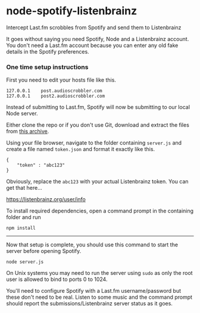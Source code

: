 # node-spotify-listenbrainz
Intercept Last.fm scrobbles from Spotify and send them to Listenbrainz

It goes without saying you need Spotify, Node and a Listenbrainz account. You don't need a Last.fm
account because you can enter any old fake details in the Spotify preferences.

### One time setup instructions

First you need to edit your hosts file like this.

```
127.0.0.1    post.audioscrobbler.com
127.0.0.1    post2.audioscrobbler.com
```

Instead of submitting to Last.fm, Spotify will now be submitting to our local Node server.

Either clone the repo or if you don't use Git, download and extract the files from [this archive](https://github.com/19379/node-spotify-listenbrainz/archive/master.zip).

Using your file browser, navigate to the folder containing `server.js` and create a file named `token.json`
and format it exactly like this.

```
{
    "token" : "abc123"
}
```

Obviously, replace the `abc123` with your actual Listenbrainz token. You can get that here...

https://listenbrainz.org/user/info

To install required dependencies, open a command prompt in the containing folder and run

`npm install`

---

Now that setup is complete, you should use this command to start the server before opening Spotify.

`node server.js`

On Unix systems you may need to run the server using `sudo` as only the root user is allowed to bind to ports 0 to 1024.

You'll need to configure Spotify with a Last.fm username/password but these don't need to be real. Listen
to some music and the command prompt should report the submissions/Listenbrainz server status as it goes.
